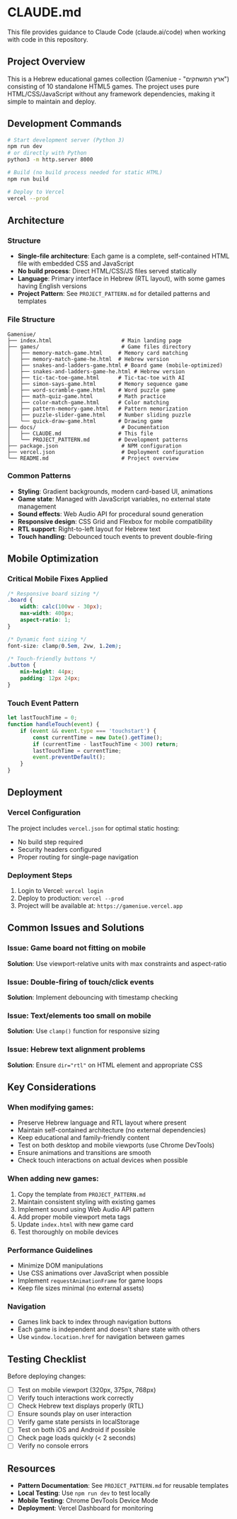 # CLAUDE.md

This file provides guidance to Claude Code (claude.ai/code) when working with code in this repository.

## Project Overview

This is a Hebrew educational games collection (Gameniue - "ארץ המשחקים") consisting of 10 standalone HTML5 games. The project uses pure HTML/CSS/JavaScript without any framework dependencies, making it simple to maintain and deploy.

## Development Commands

```bash
# Start development server (Python 3)
npm run dev
# or directly with Python
python3 -m http.server 8000

# Build (no build process needed for static HTML)
npm run build

# Deploy to Vercel
vercel --prod
```

## Architecture

### Structure
- **Single-file architecture**: Each game is a complete, self-contained HTML file with embedded CSS and JavaScript
- **No build process**: Direct HTML/CSS/JS files served statically
- **Language**: Primary interface in Hebrew (RTL layout), with some games having English versions
- **Project Pattern**: See `PROJECT_PATTERN.md` for detailed patterns and templates

### File Structure
```
Gameniue/
├── index.html                      # Main landing page
├── games/                          # Game files directory
│   ├── memory-match-game.html     # Memory card matching
│   ├── memory-match-game-he.html  # Hebrew version
│   ├── snakes-and-ladders-game.html # Board game (mobile-optimized)
│   ├── snakes-and-ladders-game-he.html # Hebrew version
│   ├── tic-tac-toe-game.html      # Tic-tac-toe with AI
│   ├── simon-says-game.html       # Memory sequence game
│   ├── word-scramble-game.html    # Word puzzle game
│   ├── math-quiz-game.html        # Math practice
│   ├── color-match-game.html      # Color matching
│   ├── pattern-memory-game.html   # Pattern memorization
│   ├── puzzle-slider-game.html    # Number sliding puzzle
│   └── quick-draw-game.html       # Drawing game
├── docs/                           # Documentation
│   ├── CLAUDE.md                  # This file
│   └── PROJECT_PATTERN.md         # Development patterns
├── package.json                    # NPM configuration
├── vercel.json                     # Deployment configuration
└── README.md                       # Project overview
```

### Common Patterns
- **Styling**: Gradient backgrounds, modern card-based UI, animations
- **Game state**: Managed with JavaScript variables, no external state management
- **Sound effects**: Web Audio API for procedural sound generation
- **Responsive design**: CSS Grid and Flexbox for mobile compatibility
- **RTL support**: Right-to-left layout for Hebrew text
- **Touch handling**: Debounced touch events to prevent double-firing

## Mobile Optimization

### Critical Mobile Fixes Applied
```css
/* Responsive board sizing */
.board {
    width: calc(100vw - 30px);
    max-width: 400px;
    aspect-ratio: 1;
}

/* Dynamic font sizing */
font-size: clamp(0.5em, 2vw, 1.2em);

/* Touch-friendly buttons */
.button {
    min-height: 44px;
    padding: 12px 24px;
}
```

### Touch Event Pattern
```javascript
let lastTouchTime = 0;
function handleTouch(event) {
    if (event && event.type === 'touchstart') {
        const currentTime = new Date().getTime();
        if (currentTime - lastTouchTime < 300) return;
        lastTouchTime = currentTime;
        event.preventDefault();
    }
}
```

## Deployment

### Vercel Configuration
The project includes `vercel.json` for optimal static hosting:
- No build step required
- Security headers configured
- Proper routing for single-page navigation

### Deployment Steps
1. Login to Vercel: `vercel login`
2. Deploy to production: `vercel --prod`
3. Project will be available at: `https://gameniue.vercel.app`

## Common Issues and Solutions

### Issue: Game board not fitting on mobile
**Solution**: Use viewport-relative units with max constraints and aspect-ratio

### Issue: Double-firing of touch/click events
**Solution**: Implement debouncing with timestamp checking

### Issue: Text/elements too small on mobile
**Solution**: Use `clamp()` function for responsive sizing

### Issue: Hebrew text alignment problems
**Solution**: Ensure `dir="rtl"` on HTML element and appropriate CSS

## Key Considerations

### When modifying games:
- Preserve Hebrew language and RTL layout where present
- Maintain self-contained architecture (no external dependencies)
- Keep educational and family-friendly content
- Test on both desktop and mobile viewports (use Chrome DevTools)
- Ensure animations and transitions are smooth
- Check touch interactions on actual devices when possible

### When adding new games:
1. Copy the template from `PROJECT_PATTERN.md`
2. Maintain consistent styling with existing games
3. Implement sound using Web Audio API pattern
4. Add proper mobile viewport meta tags
5. Update `index.html` with new game card
6. Test thoroughly on mobile devices

### Performance Guidelines
- Minimize DOM manipulations
- Use CSS animations over JavaScript when possible
- Implement `requestAnimationFrame` for game loops
- Keep file sizes minimal (no external assets)

### Navigation
- Games link back to index through navigation buttons
- Each game is independent and doesn't share state with others
- Use `window.location.href` for navigation between games

## Testing Checklist

Before deploying changes:
- [ ] Test on mobile viewport (320px, 375px, 768px)
- [ ] Verify touch interactions work correctly
- [ ] Check Hebrew text displays properly (RTL)
- [ ] Ensure sounds play on user interaction
- [ ] Verify game state persists in localStorage
- [ ] Test on both iOS and Android if possible
- [ ] Check page loads quickly (< 2 seconds)
- [ ] Verify no console errors

## Resources

- **Pattern Documentation**: See `PROJECT_PATTERN.md` for reusable templates
- **Local Testing**: Use `npm run dev` to test locally
- **Mobile Testing**: Chrome DevTools Device Mode
- **Deployment**: Vercel Dashboard for monitoring